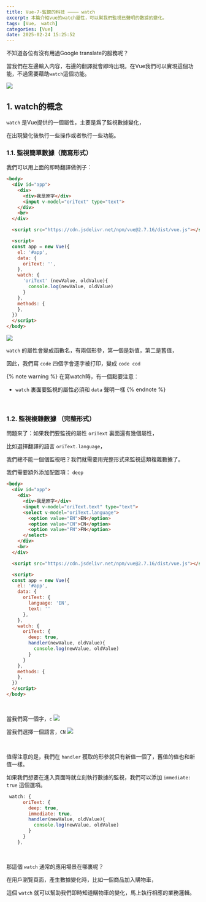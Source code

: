 ```yaml
---
title: Vue-7-監聽的科技 ———— watch
excerpt: 本篇介紹vue的watch屬性，可以幫我們監視已聲明的數據的變化。
tags: [Vue， watch]
categories: [Vue]
date: 2025-02-24 15:25:52
---
```


不知道各位有沒有用過Google translate的服務呢？

當我們在左邊輸入内容，右邊的翻譯就會即時出現。在Vue我們可以實現這個功能，不過需要藉助`watch`這個功能。

![](/img/Vue/Vue-7-1.png)

## 1. watch的概念
`watch` 是Vue提供的一個屬性，主要是爲了監視數據變化，

在出現變化後執行一些操作或者執行一些功能。

### 1.1. 監視簡單數據（簡寫形式）
我們可以用上面的即時翻譯做例子：

```html
<body>  
  <div id="app">
    <div>
      <div>我是原字</div>
      <input v-model="oriText" type="text">
    </div>
    <br>
  </div>

  <script src="https://cdn.jsdelivr.net/npm/vue@2.7.16/dist/vue.js"></script>

  <script>
  const app = new Vue({
    el: '#app',
    data: {
      oriText: '',
    },
    watch: {
      'oriText' (newValue, oldValue){
        console.log(newValue, oldValue)
      }
    },
    methods: {
    },
  })
  </script>
</body>
```

![](/img/Vue/Vue-7-2.png)

`watch` 的屬性會變成函數名，有兩個形參，第一個是新值，第二是舊值，

因此，我們寫 `code` 四個字會逐字被打印，變成 `code cod`
<br>

{% note warning %}
在寫watch時，有一個點要注意：

- `watch` 裏面要監視的屬性必須和 `data` 聲明一樣
{% endnote %}
<br>

### 1.2. 監視複雜數據 （完整形式）
問題來了：如果我們要監視的屬性 `oriText` 裏面還有幾個屬性，

比如選擇翻譯的語言 `oriText.language`，

我們總不能一個個監視吧？我們就需要用完整形式來監視這類複雜數據了。
<br>

我們需要額外添加配置項： `deep`

```html
<body>  
  <div id="app">
    <div>
      <div>我是原字</div>
      <input v-model="oriText.text" type="text">
      <select v-model="oriText.language">
        <option value="EN">EN</option>
        <option value="CN">CN</option>
        <option value="FN">FN</option>
      </select>
    </div>
    <br>
  </div>

  <script src="https://cdn.jsdelivr.net/npm/vue@2.7.16/dist/vue.js"></script>

  <script>
  const app = new Vue({
    el: '#app',
    data: {
      oriText: {
        language: 'EN',
        text: ''
      },
    },
    watch: {
      oriText: {
        deep: true,
        handler(newValue, oldValue){
          console.log(newValue, oldValue)
        }
      }
    },
    methods: {
    },
  })
  </script>
</body>
```
<br>

當我們寫一個字，`c`
![](/img/Vue/Vue-7-3.png)
<br>


當我們選擇一個語言，`CN`
![](/img/Vue/Vue-7-4.png)

<br>

值得注意的是，我們在 `handler` 獲取的形參就只有新值一個了，舊值的值也和新值一樣。
<br>

如果我們想要在進入頁面時就立刻執行數據的監視，我們可以添加 `immediate: true` 這個選項。

```js
 watch: {
      oriText: {
        deep: true,
        immediate: true,
        handler(newValue, oldValue){
          console.log(newValue, oldValue)
        }
      }
    },
```
<br>

那這個 `watch` 通常的應用場景在哪裏呢？

在用戶瀏覽頁面，產生數據變化時，比如一個商品加入購物車，

這個 `watch` 就可以幫助我們即時知道購物車的變化，馬上執行相應的業務邏輯。
<br>